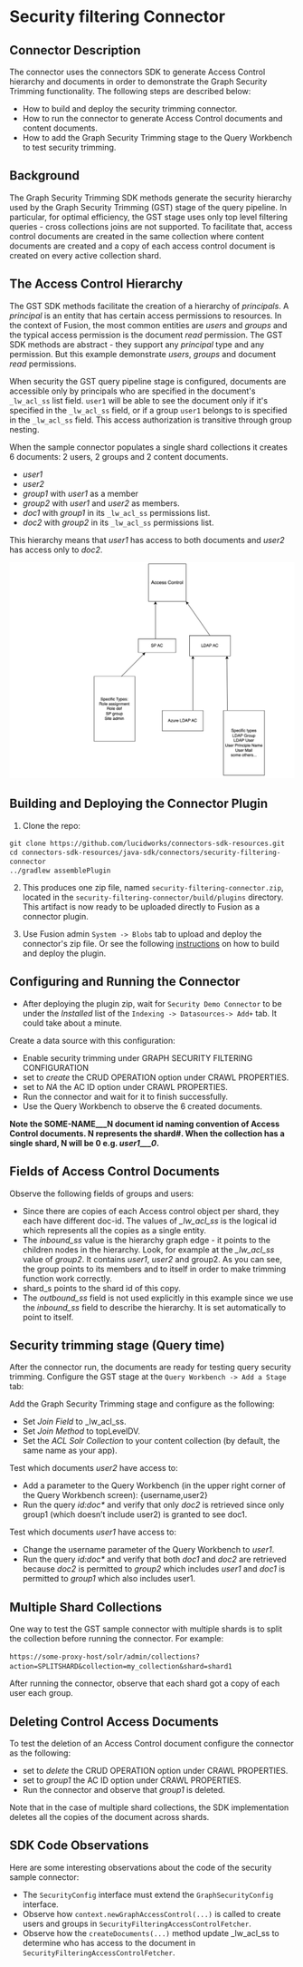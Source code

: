 # Security filtering Connector

## Connector Description

The connector uses the connectors SDK to generate Access Control hierarchy and documents in order to demonstrate the 
Graph Security Trimming functionality.
The following steps are described below:
- How to build and deploy the security trimming connector.
- How to run the connector to generate Access Control documents and content documents.
- How to add the Graph Security Trimming stage to the Query Workbench to test security trimming.

## Background
The Graph Security Trimming SDK methods generate the security hierarchy used by the Graph Security Trimming (GST)
stage of the query pipeline. In particular, for optimal efficiency, the GST stage uses only top level filtering queries -
cross collections joins are not supported. To facilitate that, access control documents are created in the same collection where content
documents are created and a copy of each access control document is created on every active collection shard.

## The Access Control Hierarchy
The GST SDK methods facilitate the creation of a hierarchy of _principals_. A _principal_ is an entity that has
certain access permissions to resources. In the context of Fusion, the most common entities are _users_ and _groups_ and 
the typical access permission is the document _read_ permission. The GST SDK methods are abstract - they support
any _principal_ type and any permission. But this example demonstrate _users_, _groups_ and document _read_ permissions.

When security the GST query pipeline stage is configured, documents are accessible only by principals who are specified
in the document's `_lw_acl_ss` list field. `user1` will be able to see the document only if it's specified 
in the `_lw_acl_ss` field, or if a group `user1` belongs to is specified in the `_lw_acl_ss` field. This access
authorization is transitive through group nesting.

When the sample connector populates a single shard collections it creates 6 documents:  2 users, 2 groups 
and 2 content documents.
- _user1_
- _user2_
- _group1_ with _user1_ as a member
- _group2_ with _user1_ and _user2_ as members.
- _doc1_ with _group1_ in its `_lw_acl_ss` permissions list.
- _doc2_ with _group2_ in its `_lw_acl_ss` permissions list.

This hierarchy means that _user1_ has access to both documents and _user2_ has access only to _doc2_.

![Document structure](docs/png2.png)


## Building and Deploying the Connector Plugin

1. Clone the repo:
```
git clone https://github.com/lucidworks/connectors-sdk-resources.git
cd connectors-sdk-resources/java-sdk/connectors/security-filtering-connector
../gradlew assemblePlugin
```

2. This produces one zip file, named `security-filtering-connector.zip`, located in the `security-filtering-connector/build/plugins` directory.
This artifact is now ready to be uploaded directly to Fusion as a connector plugin.

3. Use Fusion admin `System -> Blobs` tab to upload and deploy the connector's zip file.
   Or see the following [instructions](../README.md) on how to build and deploy the plugin.


## Configuring and Running the Connector
- After deploying the plugin zip, wait for `Security Demo Connector` to be under the _Installed_ list of the `Indexing -> Datasources-> Add+` tab.
  It could take about a minute.

Create a data source with this configuration:
- Enable security trimming under GRAPH SECURITY FILTERING CONFIGURATION
- set to _create_ the CRUD OPERATION option under CRAWL PROPERTIES.
- set to _NA_ the AC ID option under CRAWL PROPERTIES.
- Run the connector and wait for it to finish successfully. 
- Use the Query Workbench to observe the 6 created documents.

**Note the SOME-NAME___N document id naming convention of Access Control documents. N represents the shard#.
When the collection has a single shard, N will be 0 e.g. _user1___0_.**

##  Fields of Access Control Documents
Observe the following fields of groups and users:
- Since there are copies of each Access control object per shard, they each have different doc-id. The values of *_lw_acl_ss* is
  the logical id which represents all the copies as a single entity.
- The _inbound_ss_ value is the hierarchy graph edge - it points to the children nodes in the hierarchy. Look, for example at the *_lw_acl_ss* value of
  _group2_. It contains _user1_, _user2_ and group2. As you can see, the group points to its members and to itself
  in order to make trimming function work correctly.
- shard_s points to the shard id of this copy.
- The _outbound_ss_ field is not used explicitly in this example since we use the _inbound_ss_
  field to describe the hierarchy. It is set automatically to point to itself.

## Security trimming stage (Query time)
After the connector run, the documents are ready for testing query security trimming. Configure the GST stage at the 
 `Query Workbench -> Add a Stage` tab:

Add the Graph Security Trimming stage and configure as the following:
- Set _Join Field_ to _lw_acl_ss.
- Set _Join Method_ to topLevelDV.
- Set the _ACL Solr Collection_ to your content collection (by default, the same name as your app).

Test which documents _user2_ have access to:
- Add a parameter to the Query Workbench (in the upper right corner of the Query Workbench screen): {username,user2}
- Run the query _id:doc*_ and verify that only _doc2_ is retrieved since only group1 (which doesn’t include user2) is granted to see doc1.

Test which documents _user1_ have access to:
- Change the username parameter of the Query Workbench to _user1_.
- Run the query _id:doc*_ and verify that both _doc1_ and _doc2_ are retrieved because _doc2_ is permitted to _group2_ which 
includes _user1_ and _doc1_ is permitted to _group1_ which also includes user1.

## Multiple Shard Collections
One way to test the GST sample connector with multiple shards is to split the collection before running the connector.
For example:

`https://some-proxy-host/solr/admin/collections?action=SPLITSHARD&collection=my_collection&shard=shard1`

After running the connector, observe that each shard got a copy of each user each group.

## Deleting Control Access Documents
To test the deletion of an Access Control document configure the connector as the following:
- set to _delete_ the CRUD OPERATION option under CRAWL PROPERTIES.
- set to _group1_ the AC ID option under CRAWL PROPERTIES.
- Run the connector and observe that _group1_ is deleted.

Note that in the case of multiple shard collections, the SDK implementation deletes all the copies of the document across shards.

## SDK Code Observations
Here are some interesting observations about the code of the security sample connector:
- The `SecurityConfig` interface must extend the `GraphSecurityConfig` interface.
- Observe how `context.newGraphAccessControl(...)` is called to create users and groups in `SecurityFilteringAccessControlFetcher`.
- Observe how the `createDocuments(...)` method update _lw_acl_ss to determine who has access to the document in `SecurityFilteringAccessControlFetcher`.







